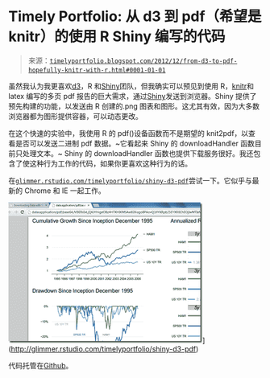 <!--yml

分类：未分类

date: 2024-05-18 15:02:16

-->

# Timely Portfolio: 从 d3 到 pdf（希望是 knitr）的使用 R Shiny 编写的代码

> 来源：[`timelyportfolio.blogspot.com/2012/12/from-d3-to-pdf-hopefully-knitr-with-r.html#0001-01-01`](http://timelyportfolio.blogspot.com/2012/12/from-d3-to-pdf-hopefully-knitr-with-r.html#0001-01-01)

虽然我认为我更喜欢[d3](http://d3js.org/)，R 和[Shiny](http://rstudio.com/shiny)团队，但我确实可以预见到使用 R，[knitr](http://yihui.name/knitr/)和 latex 编写的多页 pdf 报告的巨大需求，通过[Shiny](http://rstudio.com/shiny)发送到浏览器。Shiny 提供了预先构建的功能，以发送由 R 创建的.png 图表和图形。这尤其有效，因为大多数浏览器都为图形提供容器，可以动态更改。

在这个快速的实验中，我使用 R 的 pdf()设备函数而不是期望的 knit2pdf，以查看是否可以发送二进制 pdf 数据。~它看起来 Shiny 的 downloadHandler 函数目前只处理文本。~ Shiny 的 downloadHandler 函数也提供下载服务很好。我还包含了使这种行为工作的代码，如果你更喜欢这种行为的话。

在[`glimmer.rstudio.com/timelyportfolio/shiny-d3-pdf`](http://glimmer.rstudio.com/timelyportfolio/shiny-d3-pdf)尝试一下。它似乎与最新的 Chrome 和 IE 一起工作。

![image](img/b0fea66e9b9b351845e7a38d18598429.png "image")](http://glimmer.rstudio.com/timelyportfolio/shiny-d3-pdf)

代码托管在[Github](http://github.com/timelyportfolio/shiny-d3-pdf)。
